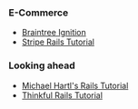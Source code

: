 ### E-Commerce

* [Braintree Ignition](https://www.braintreepayments.com/pricing)
* [Stripe Rails Tutorial](https://stripe.com/docs/checkout/guides/rails)

### Looking ahead

* [Michael Hartl's Rails Tutorial](https://www.railstutorial.org/)
* [Thinkful Rails Tutorial](http://www.thinkful.com/learn/ruby-on-rails-tutorial/)
